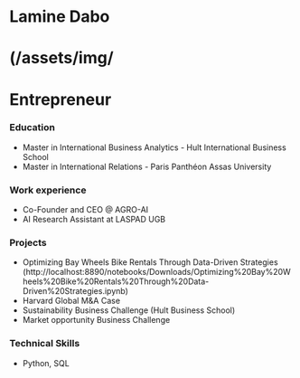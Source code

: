 # Lamine Dabo
# (/assets/img/
# Entrepreneur

### Education
- Master in International Business Analytics - Hult International Business School
- Master in International Relations - Paris Panthéon Assas University

### Work experience
- Co-Founder and CEO @ AGRO-AI
- AI Research Assistant at LASPAD UGB

### Projects
- Optimizing Bay Wheels Bike Rentals Through Data-Driven Strategies (http://localhost:8890/notebooks/Downloads/Optimizing%20Bay%20Wheels%20Bike%20Rentals%20Through%20Data-Driven%20Strategies.ipynb)
- Harvard Global M&A Case 
- Sustainability Business Challenge (Hult Business School)
- Market opportunity Business Challenge

### Technical Skills
- Python, SQL

